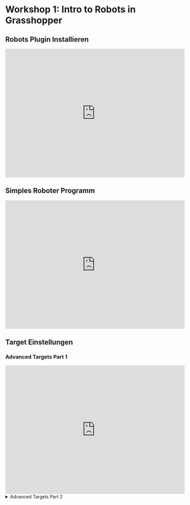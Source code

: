 # Workshop 1: Intro to Robots in Grasshopper

##  Robots Plugin Installieren

<iframe width="560" height="400" src="https://www.youtube-nocookie.com/embed/HvhKfUXVUX0?si=8srpUkyynrcRQM0R" title="YouTube video player" frameborder="0" allow="accelerometer; autoplay; clipboard-write; encrypted-media; gyroscope; picture-in-picture; web-share" referrerpolicy="strict-origin-when-cross-origin" allowfullscreen></iframe>


## Simples Roboter Programm

<iframe width="560" height="400" src="https://www.youtube-nocookie.com/embed/EFxCMtcEIzg?si=X5qpBU9ZYPhS6w-8" title="YouTube video player" frameborder="0" allow="accelerometer; autoplay; clipboard-write; encrypted-media; gyroscope; picture-in-picture; web-share" referrerpolicy="strict-origin-when-cross-origin" allowfullscreen></iframe>

## Target Einstellungen 

### Advanced Targets Part 1
<iframe width="560" height="400" src="https://www.youtube-nocookie.com/embed/3aKzrSs6FT4?si=bvi_ageU42Dhk86W" title="YouTube video player" frameborder="0" allow="accelerometer; autoplay; clipboard-write; encrypted-media; gyroscope; picture-in-picture; web-share" referrerpolicy="strict-origin-when-cross-origin" allowfullscreen></iframe>

<details>
<summary>Advanced Targets Part 2</summary>
### Advanced Targets Part 2
<iframe width="560" height="400" src="https://www.youtube-nocookie.com/embed/rSkkoWOUDGQ?si=3Xqjrm0ypenL9vw0" title="YouTube video player" frameborder="0" allow="accelerometer; autoplay; clipboard-write; encrypted-media; gyroscope; picture-in-picture; web-share" referrerpolicy="strict-origin-when-cross-origin" allowfullscreen></iframe>
<details>

## Tool Einstellungen 

<iframe width="560" height="400" src="https://www.youtube-nocookie.com/embed/eyU2FsF7xf8?si=L1HK7TnyQi5uzq_W" title="YouTube video player" frameborder="0" allow="accelerometer; autoplay; clipboard-write; encrypted-media; gyroscope; picture-in-picture; web-share" referrerpolicy="strict-origin-when-cross-origin" allowfullscreen></iframe>

### TCP Messen mit der Measure TCP Funktion
<iframe width="560" height="400" src="https://www.youtube-nocookie.com/embed/kO-LFsmP7ts?si=qBToGeuMG52MxLuA" title="YouTube video player" frameborder="0" allow="accelerometer; autoplay; clipboard-write; encrypted-media; gyroscope; picture-in-picture; web-share" referrerpolicy="strict-origin-when-cross-origin" allowfullscreen></iframe>

## Arbeiten mit dem Robot Program Template

Link zum Template Download:
[Google Drive: RobotProgramTemplate.gh](https://drive.google.com/open?id=1Qk6O-8XTjgVdT69SpBhaJ45xlfIDjSVX&usp=drive_fs)



